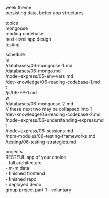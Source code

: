week theme  
	persisting data, better app structures  
  
topics  
	mongoose  
	reading codebase  
	next-level app design  
	testing  
  
schedule  
	m  
		/databases/06-mongoose-1.md  
		/databases/06-mongo.md  
		/node+express/05-env-vars.md  
		/dev-knowledge/06-reading-codebase-1.md  
	t  
		/js/06-FP-1.md  
	w  
		/databases/06-mongoose-2.md  
		// these next two may be collapsed into 1  
		/dev-knowledge/06-reading-codebase-2.md  
		/node+express/06-understanding-express.md  
	t  
		/node+express/06-sessions.md  
		/npm-modules/06-testing-frameworks.md  
		/testing/06-testing-strategies.md  
  
projects  
	RESTFUL app of your choice  
	- full architecture  
	- m-m data  
	- finished frontend  
	- finished repo  
	- deployed demo  
	group project part 1 - voluntary  

